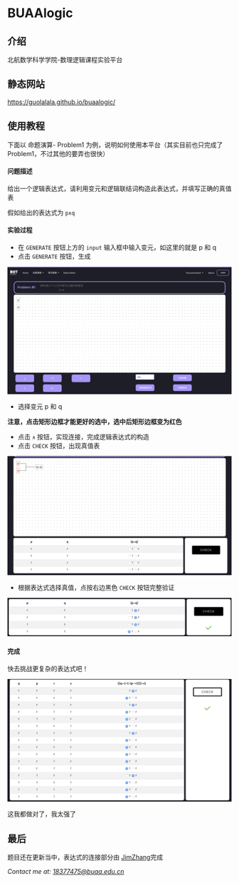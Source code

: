 # BUAAlogic

## 介绍
北航数学科学学院-数理逻辑课程实验平台

## 静态网站
https://guolalala.github.io/buaalogic/

## 使用教程

下面以 命题演算- Problem1 为例，说明如何使用本平台（其实目前也只完成了 Problem1，不过其他的要弄也很快）

#### 问题描述

给出一个逻辑表达式，请利用变元和逻辑联结词构造此表达式，并填写正确的真值表

假如给出的表达式为 `p∧q`

#### 实验过程

* 在 `GENERATE` 按钮上方的 `input` 输入框中输入变元，如这里的就是 p 和 q
* 点击 `GENERATE` 按钮，生成

![image-20210831195915530](img/image-20210831195915530.png)

* 选择变元 p 和 q

**注意，点击矩形边框才能更好的选中，选中后矩形边框变为红色**

* 点击 `∧` 按钮，实现连接，完成逻辑表达式的构造
* 点击 `CHECK` 按钮，出现真值表

![image-20210831200424546](img/image-20210831200424546.png)

* 根据表达式选择真值，点按右边黑色 `CHECK` 按钮完整验证

![image-20210831200609480](img/image-20210831200609480.png)

#### 完成

快去挑战更复杂的表达式吧！

![image-20210831203117250](img/image-20210831203117250.png)

这我都做对了，我太强了



## 最后

题目还在更新当中，表达式的连接部分由 [JimZhang](https://github.com/BrandNewJimZhang)完成

*Contact me at: 18377475@buaa.edu.cn*

